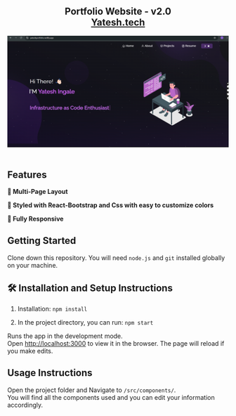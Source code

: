 <h2 align="center">
  Portfolio Website - v2.0<br/>
  <a href="yateshportfolio.netlify.app" target="_blank">Yatesh.tech</a>
</h2>
<div align="center">
  <img alt="Demo" src="./Images/readme-img1.png" />
</div>

<br/>

## Features

**📖 Multi-Page Layout**

**🎨 Styled with React-Bootstrap and Css with easy to customize colors**

**📱 Fully Responsive**

## Getting Started

Clone down this repository. You will need `node.js` and `git` installed globally on your machine.

## 🛠 Installation and Setup Instructions

1. Installation: `npm install`

2. In the project directory, you can run: `npm start`

Runs the app in the development mode.\
Open [http://localhost:3000](http://localhost:3000) to view it in the browser.
The page will reload if you make edits.

## Usage Instructions

Open the project folder and Navigate to `/src/components/`. <br/>
You will find all the components used and you can edit your information accordingly.


